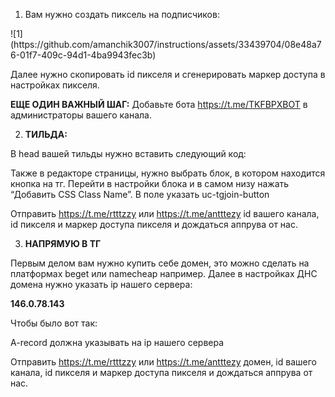 
<ol start="1">
<li>
<p><ac:inline-comment-marker ac:ref="8df4308d-077f-4f34-8f66-16ca98d95311">Вам нужно создать пиксель на подписчиков:</ac:inline-comment-marker></p></li></ol>
<p/>
<p/>
 ![1](https://github.com/amanchik3007/instructions/assets/33439704/08e48a76-01f7-409c-94d1-4ba9943fec3b)

<p />
<p>Далее нужно скопировать id пикселя и сгенерировать маркер доступа в настройках пикселя.</p>
<p /><ac:image ac:align="center" ac:custom-width="true" ac:layout="center" ac:original-height="461" ac:original-width="972" ac:width="486"><ri:attachment ri:filename="qJglJu5s5H0V6lO1Ia01AeD6cjEsYe7nsxLAYhfRtiS_ojH3ZddVH7jfd56pEf0uRxJyvhYvJ8Nxk2lTpFJkt-ARPZQu0v4qOGBUN6tCGg1-Bfp3DFHcecCTcAV8Grpg6NOLVxszbph8M1AGRmaF8B0" ri:version-at-save="1" /></ac:image>
<p><strong>ЕЩЕ ОДИН ВАЖНЫЙ ШАГ:</strong> Добавьте бота <a data-card-appearance="inline" href="https://t.me/TKFBPXBOT">https://t.me/TKFBPXBOT</a>  в администраторы вашего канала.</p>
<ol start="2">
<li>
<p><strong>ТИЛЬДА:</strong></p></li></ol>
<p>В head вашей тильды нужно вставить следующий код:</p>
<p class="media-group"><ac:structured-macro ac:macro-id="99a77f7b-2d73-4d59-a70c-767d7ca86f8b" ac:name="view-file" ac:schema-version="1"><ac:parameter ac:name="name"><ri:attachment ri:filename="tilda-pixel.txt" ri:version-at-save="1" /></ac:parameter></ac:structured-macro></p>
<p>Также в редакторе страницы, нужно выбрать блок, в котором находится кнопка на тг. Перейти в настройки блока и в самом низу нажать &ldquo;Добавить CSS Class Name&rdquo;. В поле указать uc-tgjoin-button</p>
<p /><ac:image ac:align="center" ac:alt="image-20240424-125554.png" ac:custom-width="true" ac:layout="center" ac:original-height="568" ac:original-width="1246" ac:width="760"><ri:attachment ri:filename="image-20240424-125554.png" ri:version-at-save="1" /></ac:image>
<p /><ac:image ac:align="center" ac:alt="image-20240424-125646.png" ac:custom-width="true" ac:layout="center" ac:original-height="195" ac:original-width="364" ac:width="364"><ri:attachment ri:filename="image-20240424-125646.png" ri:version-at-save="1" /></ac:image>
<p />
<p>Отправить <a data-card-appearance="inline" href="https://t.me/rtttzzy">https://t.me/rtttzzy</a> или <a data-card-appearance="inline" href="https://t.me/antttezy">https://t.me/antttezy</a>  id вашего канала, id пикселя и маркер доступа пикселя и дождаться аппрува от нас.</p>
<p />
<ol start="3">
<li>
<p><strong>НАПРЯМУЮ В ТГ</strong></p></li></ol>
<p><ac:inline-comment-marker ac:ref="ef49be6d-89ba-4d34-afff-77a31e9ac7f1">Первым делом вам нужно купить себе домен, это можно сделать на платформах beget или namecheap например. Далее в настройках ДНС домена нужно указать ip нашего сервера:</ac:inline-comment-marker></p>
<p />
<p><strong>146.0.78.143</strong></p>
<p />
<p>Чтобы было вот так:</p>
<p /><ac:image ac:align="center" ac:custom-width="true" ac:layout="center" ac:original-height="168" ac:original-width="685" ac:width="250"><ri:attachment ri:filename="U8IeAFzg88LVy9Jwsz4Klpvp7l9bWOsmkgAcrly2SOgcIoBiZCRacF9zCcezFI1ADxBqvyqwgLG865MTookT7H28Tm4HV_LjQ_SwA-PqWTUpq7VN2HRBhgSUQRQVE3U76xachlG9cYF5AN8ERu2FA3Y" ri:version-at-save="1" /></ac:image>
<p>A-record должна указывать на ip нашего сервера</p>
<p />
<p>Отправить <a data-card-appearance="inline" href="https://t.me/rtttzzy">https://t.me/rtttzzy</a> или <a data-card-appearance="inline" href="https://t.me/antttezy">https://t.me/antttezy</a> домен, id вашего канала, id пикселя и маркер доступа пикселя и дождаться аппрува от нас.</p>
